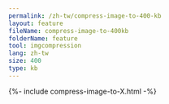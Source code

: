 ```yaml
---
permalink: /zh-tw/compress-image-to-400-kb
layout: feature
fileName: compress-image-to-400kb
folderName: feature
tool: imgcompression
lang: zh-tw
size: 400
type: kb
---
```


{%- include compress-image-to-X.html -%}
